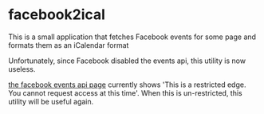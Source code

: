 # facebook2ical

This is a small application that fetches Facebook events for some page and formats them as an iCalendar format

Unfortunately, since Facebook disabled the events api, this utility is now useless.

[the facebook events api page](https://developers.facebook.com/docs/graph-api/reference/page/events/) currently shows 'This is a restricted edge. You cannot request access at this time'. When this is un-restricted, this utility will be useful again.
